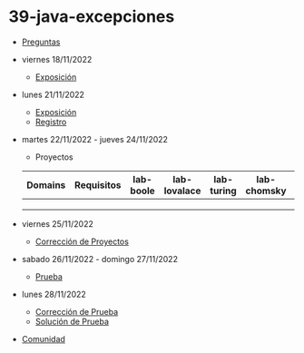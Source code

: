 # 39-java-excepciones

- [Preguntas](https://escuela.it/cursos/curso-recurrencia-desarrollo-software/clase/patron)
- viernes 18/11/2022
  - [Exposición](https://escuela.it/cursos/curso-recurrencia-desarrollo-software/clase/patron)
- lunes 21/11/2022
  - [Exposición](https://escuela.it/cursos/curso-recurrencia-desarrollo-software/clase/patron)
  - [Registro](https://forms.gle/pA2QvsW32P4KtTD77)
- martes 22/11/2022 - jueves 24/11/2022
  - Proyectos
  
  |Domains|Requisitos|lab-boole|lab-lovalace|lab-turing|lab-chomsky|lab-bernersLee|
  |-------|----------|---------|------------|----------|-----------|--------------|
  |       |          |         |            |          |           |              |
  |       |          |         |            |          |           |              |
  |       |          |         |            |          |           |              |
- viernes 25/11/2022
  - [Corrección de Proyectos](https://escuela.it/cursos/curso-recurrencia-desarrollo-software/clase/patron)
- sabado 26/11/2022 - domingo 27/11/2022
  - [Prueba](https://forms.gle/hB9UJoN2PYiexctH8)
- lunes 28/11/2022
  - [Corrección de Prueba](https://escuela.it/cursos/curso-recurrencia-desarrollo-software/clase/patron)
  - [Solución de Prueba](https://docs.google.com/spreadsheets/d/1Uwtqa5VdD5wK2X7eLgkS6_th16aPnsW8pa5Ft2TyLPo/edit#gid=0)
- [Comunidad](https://app.slack.com/client/T02S3KYD464/C02UL9JU75W)
